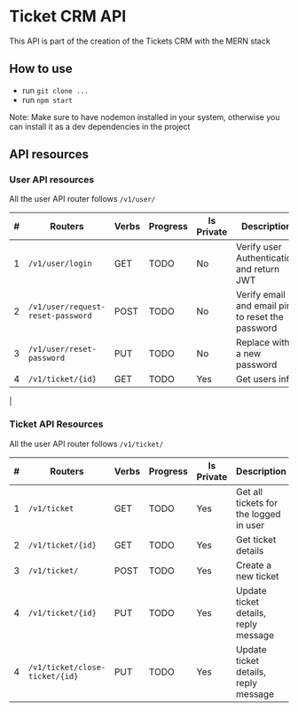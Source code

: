 # Ticket CRM API

This API is part of the creation of the Tickets CRM with the MERN stack

## How to use

- run `git clone ...`   
- run `npm start`

Note: Make sure to have nodemon installed in your system, otherwise you can install it as a dev dependencies in the project

## API resources

### User API resources
All the user API router follows `/v1/user/`

| # | Routers                  | Verbs | Progress | Is Private | Description
|---| -------------------------|-------|----------|------------|------------|
| 1 | `/v1/user/login`                  | GET   | TODO   | No   | Verify user Authentication and return JWT
| 2 | `/v1/user/request-reset-password` | POST  | TODO   | No   | Verify email and email pin to reset the password
| 3 | `/v1/user/reset-password`         | PUT   | TODO   | No   | Replace with a new password
| 4 | `/v1/ticket/{id}`                 | GET   | TODO   | Yes  | Get users info
|
### Ticket API Resources

All the user API router follows `/v1/ticket/`

| # | Routers                  | Verbs | Progress | Is Private | Description
|---| -------------------------|-------|----------|------------|------------|
| 1 | `/v1/ticket`             | GET   | TODO     | Yes        | Get all tickets for the logged in user
| 2 | `/v1/ticket/{id}`        | GET   | TODO     | Yes        | Get ticket details
| 3 | `/v1/ticket/`            | POST  | TODO     | Yes        | Create a new ticket
| 4 | `/v1/ticket/{id}`        | PUT   | TODO     | Yes        | Update ticket details, reply message
| 4 | `/v1/ticket/close-ticket/{id}`        | PUT   | TODO     | Yes        | Update ticket details, reply message

